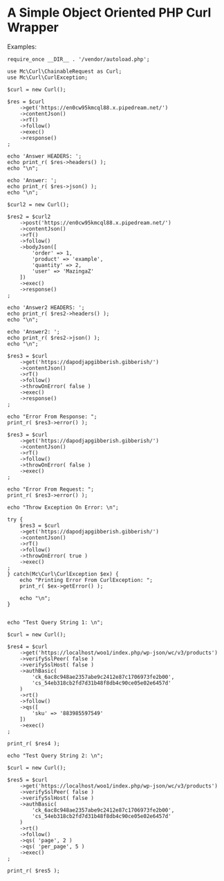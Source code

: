 # A Simple Object Oriented PHP Curl Wrapper

Examples:

	require_once __DIR__ . '/vendor/autoload.php';

	use Mc\Curl\ChainableRequest as Curl;
	use Mc\Curl\CurlException;

	$curl = new Curl();

	$res = $curl
		->get('https://en0cw95kmcql88.x.pipedream.net/')
		->contentJson()
		->rT()
		->follow()
		->exec()
		->response()
	;

	echo 'Answer HEADERS: ';
	echo print_r( $res->headers() );
	echo "\n";

	echo 'Answer: ';
	echo print_r( $res->json() );
	echo "\n";

	$curl2 = new Curl();

	$res2 = $curl2
		->post('https://en0cw95kmcql88.x.pipedream.net/')
		->contentJson()
		->rT()
		->follow()
		->bodyJson([
	    	'order' => 1,
	    	'product' => 'example',
	    	'quantity' => 2,
	    	'user' => 'MazingaZ'
		])
		->exec()
		->response()
	;

	echo 'Answer2 HEADERS: ';
	echo print_r( $res2->headers() );
	echo "\n";

	echo 'Answer2: ';
	echo print_r( $res2->json() );
	echo "\n";

	$res3 = $curl
		->get('https://dapodjapgibberish.gibberish/')
		->contentJson()
		->rT()
		->follow()
		->throwOnError( false )
		->exec()
		->response()
	;

	echo "Error From Response: ";
	print_r( $res3->error() );

	$res3 = $curl
		->get('https://dapodjapgibberish.gibberish/')
		->contentJson()
		->rT()
		->follow()
		->throwOnError( false )
		->exec()
	;

	echo "Error From Request: ";
	print_r( $res3->error() );

	echo "Throw Exception On Error: \n";

	try {
		$res3 = $curl
		->get('https://dapodjapgibberish.gibberish/')
		->contentJson()
		->rT()
		->follow()
		->throwOnError( true )
		->exec()
	;
	} catch(Mc\Curl\CurlException $ex) {
		echo "Printing Error From CurlException: ";
		print_r( $ex->getError() );

		echo "\n";
	}


	echo "Test Query String 1: \n";

	$curl = new Curl();

	$res4 = $curl
		->get('https://localhost/woo1/index.php/wp-json/wc/v3/products')
		->verifySslPeer( false )
		->verifySslHost( false )
		->authBasic( 
			'ck_6ac8c948ae2357abe9c2412e87c1706973fe2b00',
			'cs_54eb318cb2fd7d31b48f8db4c90ce05e02e6457d'
		)
		->rt()
		->follow()
		->qs([
			'sku' => '883985597549'
		])
		->exec()
	;

	print_r( $res4 );

	echo "Test Query String 2: \n";

	$curl = new Curl();

	$res5 = $curl
		->get('https://localhost/woo1/index.php/wp-json/wc/v3/products')
		->verifySslPeer( false )
		->verifySslHost( false )
		->authBasic( 
			'ck_6ac8c948ae2357abe9c2412e87c1706973fe2b00',
			'cs_54eb318cb2fd7d31b48f8db4c90ce05e02e6457d'
		)
		->rt()
		->follow()
		->qs( 'page', 2 )
		->qs( 'per_page', 5 )
		->exec()
	;
	
	print_r( $res5 );
